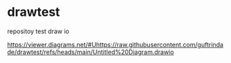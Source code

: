 # drawtest
repositoy test draw io

https://viewer.diagrams.net/#Uhttps://raw.githubusercontent.com/guftrindade/drawtest/refs/heads/main/Untitled%20Diagram.drawio
